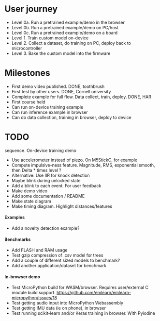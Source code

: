 

# User journey

- Level 0a. Run a pretrained example/demo in the browser
- Level 0b. Run a pretrained example/demo on PC/host
- Level 0c. Run a pretrained example/demo on a board
- Level 1. Train custom model on-device
- Level 2. Collect a dataset, do training on PC, deploy back to microcontroller
- Level 3. Bake the custom model into the firmware

# Milestones

- First demo video published. DONE, toothbrush
- First test by other users. DONE, Cornell university
- Complete example for full flow. Data collect, train, deploy. DONE, HAR
- First course held
- Can run on-device training example
- Can run inference example in browser
- Can do data collection, training in browser, deploy to device


# TODO

sequence. On-device training demo

- Use accelerometer instead of piezo. On M5StickC, for example
- Compute impulsive-ness feature. Magnitude, RMS, exponential smooth, then Delta * times level ?
- Alternative: Use IIR for knock detection
- Maybe blink during unlocked state
- Add a blink to each event. For user feedback
- Make demo video
- Add some documentation / README
- Make state diagram
- Make timing diagram. Highlight distances/features

#### Examples

- Add a novelty detection example?

#### Benchmarks

- Add FLASH and RAM usage
- Test gzip compression of .csv model for trees
- Add a couple of different sized models to benchmark?
- Add another application/dataset for benchmark

#### In-browser demo

- Test MicroPython build for WASM/browser.
Requires user/external C module build support.
https://github.com/emlearn/emlearn-micropython/issues/18
- Test getting audio input into MicroPython Webassembly
- Test getting IMU data (ie on phone), in browser
- Test running scikit-learn and/or Keras training in browser. With Pyiodine
